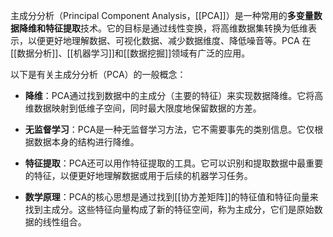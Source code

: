 主成分分析（Principal Component Analysis，[[PCA]]）是一种常用的**多变量数据降维和特征提取**技术。它的目标是通过线性变换，将高维数据集转换为低维表示，以便更好地理解数据、可视化数据、减少数据维度、降低噪音等。PCA 在[[数据分析]]、[[机器学习]]和[[数据挖掘]]领域有广泛的应用。

以下是有关主成分分析（PCA）的一般概念：

- **降维**：PCA通过找到数据中的主成分（主要的特征）来实现数据降维。它将高维数据映射到低维子空间，同时最大限度地保留数据的方差。
    
- **无监督学习**：PCA是一种无监督学习方法，它不需要事先的类别信息。它仅根据数据本身的结构进行降维。
    
- **特征提取**：PCA还可以用作特征提取的工具。它可以识别和提取数据中最重要的特征，以便更好地理解数据或用于后续的机器学习任务。
    
- **数学原理**：PCA的核心思想是通过找到[[协方差矩阵]]的特征值和特征向量来找到主成分。这些特征向量构成了新的特征空间，称为主成分，它们是原始数据的线性组合。